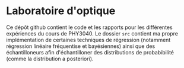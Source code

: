 # Laboratoire d'optique

Ce dépôt github contient le code et les rapports pour les différentes expériences du cours de PHY3040. Le dossier `src` contient ma propre implémentation de certaines techniques de régression (notamment régression linéaire fréquentise et bayésiennes) ainsi que des échantilloneurs afin d'échantilloner des distributions de probabibilité (comme la distribution a posteriori). 
